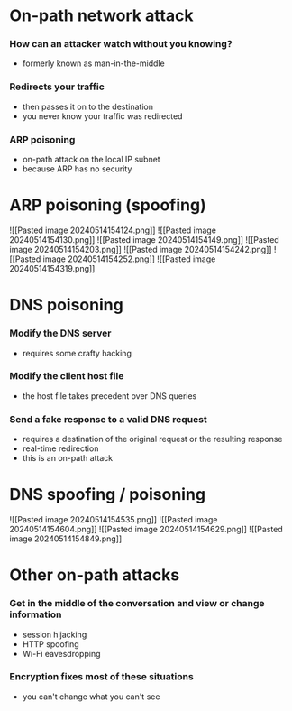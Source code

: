 # On-path network attack
### How can an attacker watch without you knowing?
- formerly known as man-in-the-middle
### Redirects your traffic
- then passes it on to the destination
- you never know your traffic was redirected
### ARP poisoning
- on-path attack on the local IP subnet
- because ARP has no security
# ARP poisoning (spoofing)
![[Pasted image 20240514154124.png]]
![[Pasted image 20240514154130.png]]
![[Pasted image 20240514154149.png]]
![[Pasted image 20240514154203.png]]
![[Pasted image 20240514154242.png]]
![[Pasted image 20240514154252.png]]
![[Pasted image 20240514154319.png]]
# DNS poisoning
### Modify the DNS server
- requires some crafty hacking
### Modify the client host file
- the host file takes precedent over DNS queries
### Send a fake response to a valid DNS request
- requires a destination of the original request or the resulting response
- real-time redirection
- this is an on-path attack
# DNS spoofing / poisoning
![[Pasted image 20240514154535.png]]
![[Pasted image 20240514154604.png]]
![[Pasted image 20240514154629.png]]
![[Pasted image 20240514154849.png]]
# Other on-path attacks
### Get in the middle of the conversation and view or change information
- session hijacking
- HTTP spoofing
- Wi-Fi eavesdropping
### Encryption fixes most of these situations
- you can't change what you can't see